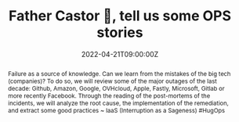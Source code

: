 ---
title: Father Castor 🐻, tell us some OPS stories

event: Devoxx FR 2022
event_url: https://devoxx.fr/

location: Paris (Palais des Congrès)
address:
  street: 2 Place de la Porte Maillot
  city: Paris
  region: Ile-De-France
  postcode: '75017'
  country: France

summary: Following the latest IT incidents? What can we learn?
abstract: "Failure as a source of knowledge. Can we learn from the mistakes of the big tech (companies)?
To do so, we will review some of the major outages of the last decade: Github, Amazon, Google, OVHcloud, Apple, Fastly, Microsoft, Gitlab or more recently Facebook. Through the reading of the post-mortems of the incidents, we will analyze the root cause, the implementation of the remediation, and extract some good practices

~ IaaS (Interruption as a Sageness) #HugOps"

date: "2022-04-21T09:00:00Z"
date_end: "2022-04-22T18:00:00Z"
all_day: false

publishDate: "2022-02-08T00:00:00Z"

authors: [David Aparicio]
tags: [Cloud, SRE, DevoxxFR]

featured: false

image:
  caption: 'Image credit: [**Devoxx FR 2022**](https://devoxx.fr/)'
  focal_point: Right

links:
- name: Video
  url: https://youtu.be/au6qYFjZI2Q
- icon: binoculars
  icon_pack: fas
  name: Description
  url: https://cfp.devoxx.fr/2022/talk/BJV-2519
- icon: comments
  icon_pack: fas
  name: Feedback
  url: https://s.42l.fr/devoxxcastor
url_code: ""
url_pdf: ""
url_slides: "talks/DevoxxFR2022_PereCastor.pdf"
url_video: ""

slides: ""
projects: []
---